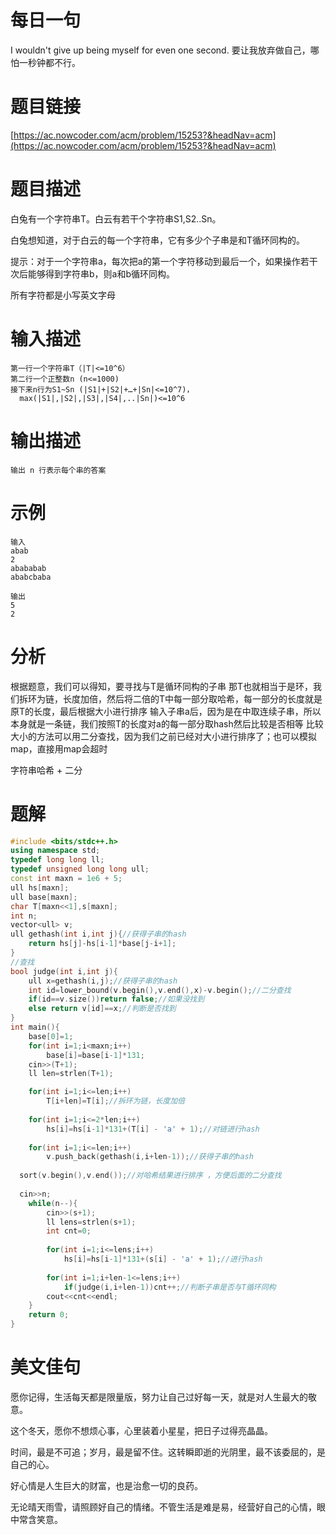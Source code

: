 # 每日一句
I wouldn't give up being myself for even one second. 
要让我放弃做自己，哪怕一秒钟都不行。



# 题目链接

[https://ac.nowcoder.com/acm/problem/15253?&headNav=acm](https://ac.nowcoder.com/acm/problem/15253?&headNav=acm)

# 题目描述

白兔有一个字符串T。白云有若干个字符串S1,S2..Sn。

白兔想知道，对于白云的每一个字符串，它有多少个子串是和T循环同构的。

提示：对于一个字符串a，每次把a的第一个字符移动到最后一个，如果操作若干次后能够得到字符串b，则a和b循环同构。

所有字符都是小写英文字母

# 输入描述

```text
第一行一个字符串T（|T|<=10^6）
第二行一个正整数n (n<=1000)
接下来n行为S1~Sn (|S1|+|S2|+…+|Sn|<=10^7)，
  max(|S1|,|S2|,|S3|,|S4|,..|Sn|)<=10^6
```

# 输出描述

```text
输出 n 行表示每个串的答案

```

# 示例

```text
输入
abab
2
abababab
ababcbaba

输出
5
2
```

# 分析

根据题意，我们可以得知，要寻找与T是循环同构的子串
那T也就相当于是环，我们拆环为链，长度加倍，然后将二倍的T中每一部分取哈希，每一部分的长度就是原T的长度，最后根据大小进行排序
输入子串a后，因为是在中取连续子串，所以本身就是一条链，我们按照T的长度对a的每一部分取hash然后比较是否相等
比较大小的方法可以用二分查找，因为我们之前已经对大小进行排序了；也可以模拟map，直接用map会超时

字符串哈希 + 二分

# 题解

```C++
#include <bits/stdc++.h>
using namespace std;
typedef long long ll;
typedef unsigned long long ull;
const int maxn = 1e6 + 5;
ull hs[maxn];
ull base[maxn]; 
char T[maxn<<1],s[maxn];
int n;
vector<ull> v;
ull gethash(int i,int j){//获得子串的hash 
    return hs[j]-hs[i-1]*base[j-i+1];
}
//查找
bool judge(int i,int j){
    ull x=gethash(i,j);//获得子串的hash 
    int id=lower_bound(v.begin(),v.end(),x)-v.begin();//二分查找 
    if(id==v.size())return false;//如果没找到 
    else return v[id]==x;//判断是否找到 
}
int main(){
    base[0]=1;
    for(int i=1;i<maxn;i++)
        base[i]=base[i-1]*131;
    cin>>(T+1);
    ll len=strlen(T+1);

    for(int i=1;i<=len;i++)
        T[i+len]=T[i];//拆环为链，长度加倍 
        
    for(int i=1;i<=2*len;i++)
        hs[i]=hs[i-1]*131+(T[i] - 'a' + 1);//对链进行hash 
        
    for(int i=1;i<=len;i++)
        v.push_back(gethash(i,i+len-1));//获得子串的hash 
    
  sort(v.begin(),v.end());//对哈希结果进行排序 ，方便后面的二分查找 
    
  cin>>n;
    while(n--){
        cin>>(s+1);
        ll lens=strlen(s+1);
        int cnt=0;
        
        for(int i=1;i<=lens;i++)
            hs[i]=hs[i-1]*131+(s[i] - 'a' + 1);//进行hash 
            
        for(int i=1;i+len-1<=lens;i++)
            if(judge(i,i+len-1))cnt++;//判断子串是否与T循环同构 
        cout<<cnt<<endl;
    }
    return 0;
}

```


# 美文佳句

愿你记得，生活每天都是限量版，努力让自己过好每一天，就是对人生最大的敬意。

这个冬天，愿你不想烦心事，心里装着小星星，把日子过得亮晶晶。

时间，最是不可追；岁月，最是留不住。这转瞬即逝的光阴里，最不该委屈的，是自己的心。

好心情是人生巨大的财富，也是治愈一切的良药。

无论晴天雨雪，请照顾好自己的情绪。不管生活是难是易，经营好自己的心情，眼中常含笑意。